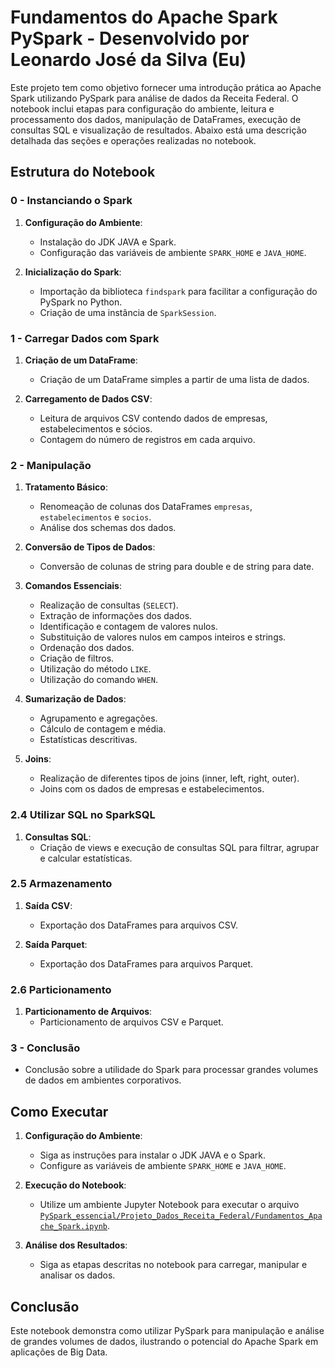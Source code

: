 # Fundamentos do Apache Spark PySpark - Desenvolvido por Leonardo José da Silva (Eu)

Este projeto tem como objetivo fornecer uma introdução prática ao Apache Spark utilizando PySpark para análise de dados da Receita Federal. O notebook inclui etapas para configuração do ambiente, leitura e processamento dos dados, manipulação de DataFrames, execução de consultas SQL e visualização de resultados. Abaixo está uma descrição detalhada das seções e operações realizadas no notebook.

## Estrutura do Notebook

### 0 - Instanciando o Spark

1. **Configuração do Ambiente**:
   - Instalação do JDK JAVA e Spark.
   - Configuração das variáveis de ambiente `SPARK_HOME` e `JAVA_HOME`.

2. **Inicialização do Spark**:
   - Importação da biblioteca `findspark` para facilitar a configuração do PySpark no Python.
   - Criação de uma instância de `SparkSession`.

### 1 - Carregar Dados com Spark

1. **Criação de um DataFrame**:
   - Criação de um DataFrame simples a partir de uma lista de dados.

2. **Carregamento de Dados CSV**:
   - Leitura de arquivos CSV contendo dados de empresas, estabelecimentos e sócios.
   - Contagem do número de registros em cada arquivo.

### 2 - Manipulação

1. **Tratamento Básico**:
   - Renomeação de colunas dos DataFrames `empresas`, `estabelecimentos` e `socios`.
   - Análise dos schemas dos dados.

2. **Conversão de Tipos de Dados**:
   - Conversão de colunas de string para double e de string para date.

3. **Comandos Essenciais**:
   - Realização de consultas (`SELECT`).
   - Extração de informações dos dados.
   - Identificação e contagem de valores nulos.
   - Substituição de valores nulos em campos inteiros e strings.
   - Ordenação dos dados.
   - Criação de filtros.
   - Utilização do método `LIKE`.
   - Utilização do comando `WHEN`.

4. **Sumarização de Dados**:
   - Agrupamento e agregações.
   - Cálculo de contagem e média.
   - Estatísticas descritivas.

5. **Joins**:
   - Realização de diferentes tipos de joins (inner, left, right, outer).
   - Joins com os dados de empresas e estabelecimentos.

### 2.4 Utilizar SQL no SparkSQL

1. **Consultas SQL**:
   - Criação de views e execução de consultas SQL para filtrar, agrupar e calcular estatísticas.

### 2.5 Armazenamento

1. **Saída CSV**:
   - Exportação dos DataFrames para arquivos CSV.

2. **Saída Parquet**:
   - Exportação dos DataFrames para arquivos Parquet.

### 2.6 Particionamento

1. **Particionamento de Arquivos**:
   - Particionamento de arquivos CSV e Parquet.

### 3 - Conclusão

- Conclusão sobre a utilidade do Spark para processar grandes volumes de dados em ambientes corporativos.

## Como Executar

1. **Configuração do Ambiente**:
   - Siga as instruções para instalar o JDK JAVA e o Spark.
   - Configure as variáveis de ambiente `SPARK_HOME` e `JAVA_HOME`.

2. **Execução do Notebook**:
   - Utilize um ambiente Jupyter Notebook para executar o arquivo [`PySpark_essencial/Projeto_Dados_Receita_Federal/Fundamentos_Apache_Spark.ipynb`](PySpark_essencial/Projeto_Dados_Receita_Federal/Fundamentos_Apache_Spark.ipynb).

3. **Análise dos Resultados**:
   - Siga as etapas descritas no notebook para carregar, manipular e analisar os dados.

## Conclusão

Este notebook demonstra como utilizar PySpark para manipulação e análise de grandes volumes de dados, ilustrando o potencial do Apache Spark em aplicações de Big Data.

